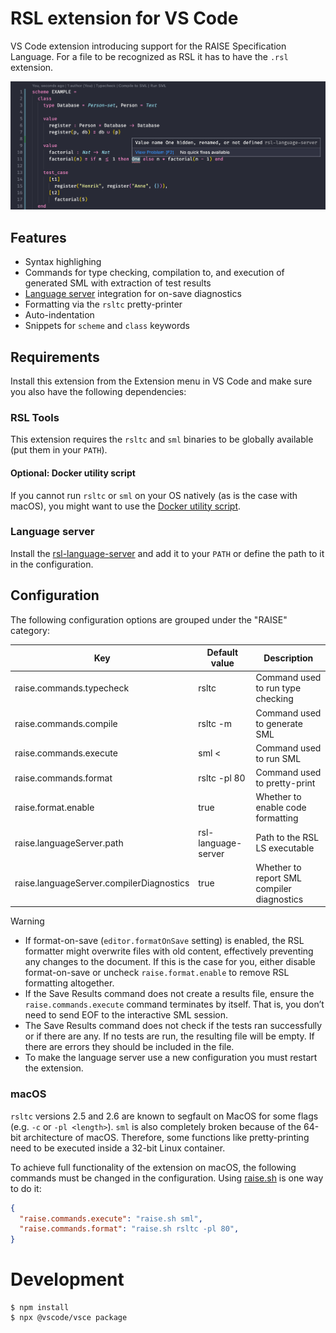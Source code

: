 # RSL extension for VS Code

VS Code extension introducing support for the RAISE Specification Language. For a file to be recognized as RSL it has to have the `.rsl` extension.

![screenshot](./extras/example.png)

## Features

- Syntax highlighing
- Commands for type checking, compilation to, and execution of generated SML with extraction of test results
- [Language server](https://github.com/JakuJ/rsl-language-server) integration for on-save diagnostics
- Formatting via the `rsltc` pretty-printer
- Auto-indentation
- Snippets for `scheme` and `class` keywords

## Requirements

Install this extension from the Extension menu in VS Code and make sure you also have the following dependencies:

### RSL Tools

This extension requires the `rsltc` and `sml` binaries to be globally available (put them in your `PATH`).

#### Optional: Docker utility script

If you cannot run `rsltc` or `sml` on your OS natively (as is the case with macOS), you might want to use the [Docker utility script](https://github.com/JakuJ/raise-docker-util).

### Language server

Install the [rsl-language-server](https://github.com/JakuJ/rsl-language-server) and add it to your `PATH` or define the path to it in the configuration.

## Configuration

The following configuration options are grouped under the "RAISE" category:

| Key                                      | Default value       | Description                                |
| ---------------------------------------- | ------------------- | ------------------------------------------ |
| raise.commands.typecheck                 | rsltc               | Command used to run type checking          |
| raise.commands.compile                   | rsltc -m            | Command used to generate SML               |
| raise.commands.execute                   | sml <               | Command used to run SML                    |
| raise.commands.format                    | rsltc -pl 80        | Command used to pretty-print               |
| raise.format.enable                      | true                | Whether to enable code formatting          |
| raise.languageServer.path                | rsl-language-server | Path to the RSL LS executable              |
| raise.languageServer.compilerDiagnostics | true                | Whether to report SML compiler diagnostics |

> [!WARNING]
> - If format-on-save (`editor.formatOnSave` setting) is enabled, the RSL formatter might overwrite files with old content, effectively preventing any changes to the document. If this is the case for you, either disable format-on-save or uncheck `raise.format.enable` to remove RSL formatting altogether.
> - If the Save Results command does not create a results file, ensure the `raise.commands.execute` command terminates by itself. That is, you don’t need to send EOF to the interactive SML session.
> - The Save Results command does not check if the tests ran successfully or if there are any. If no tests are run, the resulting file will be empty. If there are errors they should be included in the file.
> - To make the language server use a new configuration you must restart the extension.

### macOS

`rsltc` versions 2.5 and 2.6 are known to segfault on MacOS for some flags (e.g. `-c` or `-pl <length>`). `sml` is also completely broken because of the 64-bit architecture of macOS. Therefore, some functions like pretty-printing need to be executed inside a 32-bit Linux container.

To achieve full functionality of the extension on macOS, the following commands must be changed in the configuration. Using [raise.sh](https://github.com/JakuJ/raise-docker-util) is one way to do it:

```json
{
  "raise.commands.execute": "raise.sh sml",
  "raise.commands.format": "raise.sh rsltc -pl 80",
}
```

# Development

```shell
$ npm install
$ npx @vscode/vsce package
```
